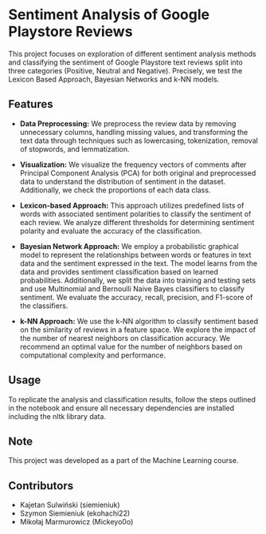 # Sentiment Analysis of Google Playstore Reviews

This project focuses on exploration of different sentiment analysis methods and classifying the sentiment of Google Playstore text reviews split into three categories (Positive, Neutral and Negative). Precisely, we test the Lexicon Based Approach, Bayesian Networks and k-NN models.

## Features

* <b>Data Preprocessing:</b> We preprocess the review data by removing unnecessary columns, handling missing values, and transforming the text data through techniques such as lowercasing, tokenization, removal of stopwords, and lemmatization.

* <b>Visualization:</b> We visualize the frequency vectors of comments after Principal Component Analysis (PCA) for both original and preprocessed data to understand the distribution of sentiment in the dataset. Additionally, we check the proportions of each data class.

* <b>Lexicon-based Approach:</b> This approach utilizes predefined lists of words with associated sentiment polarities to classify the sentiment of each review. We analyze different thresholds for determining sentiment polarity and evaluate the accuracy of the classification.

* <b>Bayesian Network Approach:</b> We employ a probabilistic graphical model to represent the relationships between words or features in text data and the sentiment expressed in the text. The model learns from the data and provides sentiment classification based on learned probabilities. Additionally, we split the data into training and testing sets and use Multinomial and Bernoulli Naive Bayes classifiers to classify sentiment. We evaluate the accuracy, recall, precision, and F1-score of the classifiers.

* <b>k-NN Approach:</b> We use the k-NN algorithm to classify sentiment based on the similarity of reviews in a feature space. We explore the impact of the number of nearest neighbors on classification accuracy. We recommend an optimal value for the number of neighbors based on computational complexity and performance.

## Usage

To replicate the analysis and classification results, follow the steps outlined in the notebook and ensure all necessary dependencies are installed including the nltk library data.

## Note

This project was developed as a part of the Machine Learning course.

## Contributors

* Kajetan Sulwiński (siemieniuk)
* Szymon Siemieniuk (ekohachi22)
* Mikołaj Marmurowicz (Mickeyo0o)